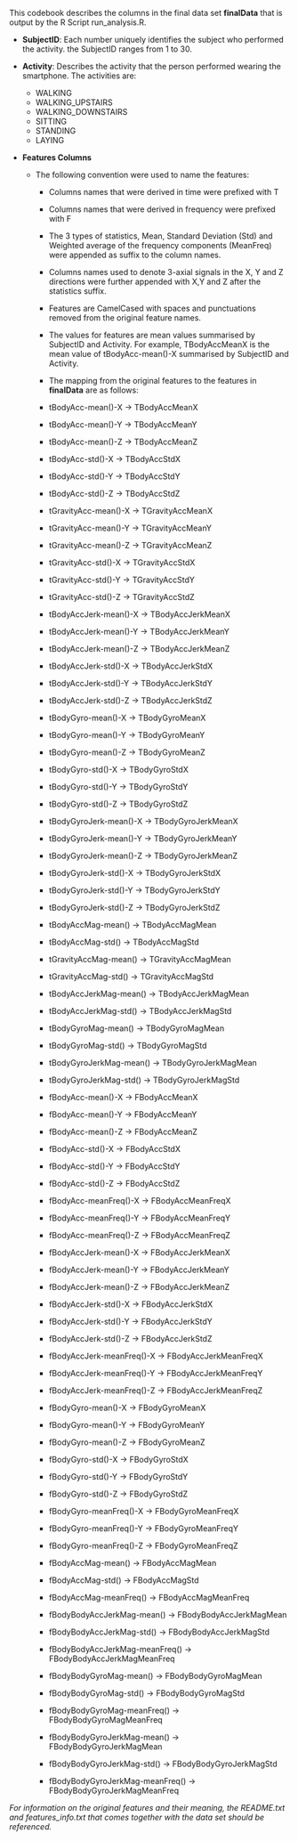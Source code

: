This codebook describes the columns in the final data set **finalData** that is output by the R Script run_analysis.R.

* **SubjectID**: Each number uniquely identifies the subject who performed the activity. the SubjectID ranges from 1 to 30.

* **Activity**: Describes the activity that the person performed wearing the smartphone. The activities are:
	* WALKING
	* WALKING_UPSTAIRS
	* WALKING_DOWNSTAIRS
	* SITTING
	* STANDING
	* LAYING
	
* **Features Columns**
	* The following convention were used to name the features:
		* Columns names that were derived in time were prefixed with T
		* Columns names that were derived in frequency were prefixed with F
		* The 3 types of statistics, Mean, Standard Deviation (Std) and Weighted average of the frequency components (MeanFreq) were appended as suffix to the column names.
		* Columns names used to denote 3-axial signals in the X, Y and  Z directions were further appended with X,Y and Z after the statistics suffix.
		* Features are CamelCased with spaces and punctuations removed from the original feature names.
		* The values for features are mean values summarised by SubjectID and Activity. For example, TBodyAccMeanX is the mean value of tBodyAcc-mean()-X summarised by SubjectID and Activity.
		* The mapping from the original features to the features in **finalData** are as follows: 
	
		* tBodyAcc-mean()-X -> TBodyAccMeanX
		* tBodyAcc-mean()-Y -> TBodyAccMeanY
		* tBodyAcc-mean()-Z -> TBodyAccMeanZ
		* tBodyAcc-std()-X -> TBodyAccStdX
		* tBodyAcc-std()-Y -> TBodyAccStdY
		* tBodyAcc-std()-Z -> TBodyAccStdZ
		* tGravityAcc-mean()-X -> TGravityAccMeanX
		* tGravityAcc-mean()-Y -> TGravityAccMeanY
		* tGravityAcc-mean()-Z -> TGravityAccMeanZ
		* tGravityAcc-std()-X -> TGravityAccStdX
		* tGravityAcc-std()-Y -> TGravityAccStdY
		* tGravityAcc-std()-Z -> TGravityAccStdZ
		* tBodyAccJerk-mean()-X -> TBodyAccJerkMeanX
		* tBodyAccJerk-mean()-Y -> TBodyAccJerkMeanY
		* tBodyAccJerk-mean()-Z -> TBodyAccJerkMeanZ
		* tBodyAccJerk-std()-X -> TBodyAccJerkStdX
		* tBodyAccJerk-std()-Y -> TBodyAccJerkStdY
		* tBodyAccJerk-std()-Z -> TBodyAccJerkStdZ
		* tBodyGyro-mean()-X -> TBodyGyroMeanX
		* tBodyGyro-mean()-Y -> TBodyGyroMeanY
		* tBodyGyro-mean()-Z -> TBodyGyroMeanZ
		* tBodyGyro-std()-X -> TBodyGyroStdX
		* tBodyGyro-std()-Y -> TBodyGyroStdY
		* tBodyGyro-std()-Z -> TBodyGyroStdZ
		* tBodyGyroJerk-mean()-X -> TBodyGyroJerkMeanX
		* tBodyGyroJerk-mean()-Y -> TBodyGyroJerkMeanY
		* tBodyGyroJerk-mean()-Z -> TBodyGyroJerkMeanZ
		* tBodyGyroJerk-std()-X -> TBodyGyroJerkStdX
		* tBodyGyroJerk-std()-Y -> TBodyGyroJerkStdY
		* tBodyGyroJerk-std()-Z -> TBodyGyroJerkStdZ
		* tBodyAccMag-mean() -> TBodyAccMagMean
		* tBodyAccMag-std() -> TBodyAccMagStd
		* tGravityAccMag-mean() -> TGravityAccMagMean
		* tGravityAccMag-std() -> TGravityAccMagStd
		* tBodyAccJerkMag-mean() -> TBodyAccJerkMagMean
		* tBodyAccJerkMag-std() -> TBodyAccJerkMagStd
		* tBodyGyroMag-mean() -> TBodyGyroMagMean
		* tBodyGyroMag-std() -> TBodyGyroMagStd
		* tBodyGyroJerkMag-mean() -> TBodyGyroJerkMagMean
		* tBodyGyroJerkMag-std() -> TBodyGyroJerkMagStd
		* fBodyAcc-mean()-X -> FBodyAccMeanX
		* fBodyAcc-mean()-Y -> FBodyAccMeanY
		* fBodyAcc-mean()-Z -> FBodyAccMeanZ
		* fBodyAcc-std()-X -> FBodyAccStdX
		* fBodyAcc-std()-Y -> FBodyAccStdY
		* fBodyAcc-std()-Z -> FBodyAccStdZ
		* fBodyAcc-meanFreq()-X -> FBodyAccMeanFreqX
		* fBodyAcc-meanFreq()-Y -> FBodyAccMeanFreqY
		* fBodyAcc-meanFreq()-Z -> FBodyAccMeanFreqZ
		* fBodyAccJerk-mean()-X -> FBodyAccJerkMeanX
		* fBodyAccJerk-mean()-Y -> FBodyAccJerkMeanY
		* fBodyAccJerk-mean()-Z -> FBodyAccJerkMeanZ
		* fBodyAccJerk-std()-X -> FBodyAccJerkStdX
		* fBodyAccJerk-std()-Y -> FBodyAccJerkStdY
		* fBodyAccJerk-std()-Z -> FBodyAccJerkStdZ
		* fBodyAccJerk-meanFreq()-X -> FBodyAccJerkMeanFreqX
		* fBodyAccJerk-meanFreq()-Y -> FBodyAccJerkMeanFreqY
		* fBodyAccJerk-meanFreq()-Z -> FBodyAccJerkMeanFreqZ
		* fBodyGyro-mean()-X -> FBodyGyroMeanX
		* fBodyGyro-mean()-Y -> FBodyGyroMeanY
		* fBodyGyro-mean()-Z -> FBodyGyroMeanZ
		* fBodyGyro-std()-X -> FBodyGyroStdX
		* fBodyGyro-std()-Y -> FBodyGyroStdY
		* fBodyGyro-std()-Z -> FBodyGyroStdZ
		* fBodyGyro-meanFreq()-X -> FBodyGyroMeanFreqX
		* fBodyGyro-meanFreq()-Y -> FBodyGyroMeanFreqY
		* fBodyGyro-meanFreq()-Z -> FBodyGyroMeanFreqZ
		* fBodyAccMag-mean() -> FBodyAccMagMean
		* fBodyAccMag-std() -> FBodyAccMagStd
		* fBodyAccMag-meanFreq() -> FBodyAccMagMeanFreq
		* fBodyBodyAccJerkMag-mean() -> FBodyBodyAccJerkMagMean
		* fBodyBodyAccJerkMag-std() -> FBodyBodyAccJerkMagStd
		* fBodyBodyAccJerkMag-meanFreq() -> FBodyBodyAccJerkMagMeanFreq
		* fBodyBodyGyroMag-mean() -> FBodyBodyGyroMagMean
		* fBodyBodyGyroMag-std() -> FBodyBodyGyroMagStd
		* fBodyBodyGyroMag-meanFreq() -> FBodyBodyGyroMagMeanFreq
		* fBodyBodyGyroJerkMag-mean() -> FBodyBodyGyroJerkMagMean
		* fBodyBodyGyroJerkMag-std() -> FBodyBodyGyroJerkMagStd
		* fBodyBodyGyroJerkMag-meanFreq() -> FBodyBodyGyroJerkMagMeanFreq

_For information on the original features and their meaning, the README.txt and features_info.txt that comes together with the data set should be referenced._